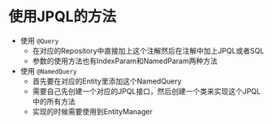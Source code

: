 # 使用JPQL的方法
* 使用 `@Query`
  * 在对应的Repository中直接加上这个注解然后在注解中加上JPQL或者SQL
  * 参数的使用方法也有IndexParam和NamedParam两种方法
* 使用 `@NamedQuery`
  * 首先要在对应的Entity里添加这个NamedQuery
  * 需要自己先创建一个对应的JPQL接口，然后创建一个类来实现这个JPQL中的所有方法
  * 实现的时候需要使用到EntityManager